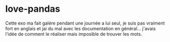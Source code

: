 # love-pandas
Cette exo ma fait galére pendant une journée a lui seul, je suis pas vraiment fort en anglais et jai du mal avec les documentation en général... j'avais l'idée de comment le réaliser mais imposible de trouver les mots.
